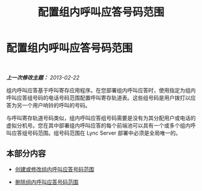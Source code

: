 ﻿---
title: 配置组内呼叫应答号码范围
TOCTitle: 配置组内呼叫应答号码范围
ms:assetid: f15f75f6-f965-4558-b612-f40cecdd5d8c
ms:mtpsurl: https://technet.microsoft.com/zh-cn/library/JJ945657(v=OCS.15)
ms:contentKeyID: 52061153
ms.date: 05/19/2016
mtps_version: v=OCS.15
ms.translationtype: HT
---

# 配置组内呼叫应答号码范围

 

_**上一次修改主题：** 2013-02-22_

组内呼叫应答基于呼叫寄存应用程序。在您部署组内呼叫应答时，使用指定为组内呼叫应答组号码的电话号码范围配置呼叫寄存轨道表。这些组号码是用户拨打以应答为另一个用户响铃的呼叫的号码。

与呼叫寄存轨道号码类似，组内呼叫应答组号码需要是没有为其分配用户或电话的虚拟分机号。您在其中部署组内呼叫应答的每个前端池可以具有一个或多个组内呼叫应答组号码范围。组号码范围在 Lync Server 部署中必须是全局唯一的。

## 本部分内容

  - [创建或修改组内呼叫应答号码范围](lync-server-2013-create-or-modify-a-group-call-pickup-number-range.md)

  - [删除组内呼叫应答号码范围](lync-server-2013-delete-a-group-call-pickup-number-range.md)

